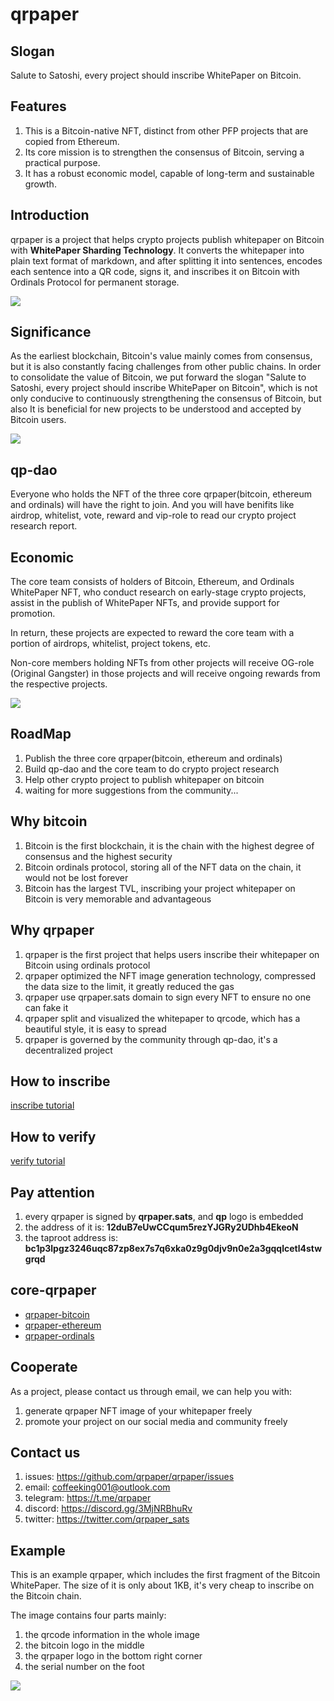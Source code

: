 # qrpaper 

## Slogan
Salute to Satoshi, every project should inscribe WhitePaper on Bitcoin.

## Features
1. This is a Bitcoin-native NFT, distinct from other PFP projects that are copied from Ethereum.
2. Its core mission is to strengthen the consensus of Bitcoin, serving a practical purpose.
3. It has a robust economic model, capable of long-term and sustainable growth.

## Introduction
qrpaper is a project that helps crypto projects publish whitepaper on Bitcoin with 
**WhitePaper Sharding Technology**. It converts the whitepaper into 
plain text format of markdown, and after splitting it into sentences, 
encodes each sentence into a QR code, signs it, and inscribes it on Bitcoin 
with Ordinals Protocol for permanent storage.

![](docs/img/qrpaper_theory.jpg)

## Significance
As the earliest blockchain, Bitcoin's value mainly comes from consensus, 
but it is also constantly facing challenges from other public chains. 
In order to consolidate the value of Bitcoin, we put forward the slogan 
"Salute to Satoshi, every project should inscribe WhitePaper on Bitcoin", 
which is not only conducive to continuously strengthening the consensus of Bitcoin, 
but also It is beneficial for new projects to be understood and accepted by Bitcoin users.

![](docs/img/significance.jpg)

## qp-dao
Everyone who holds the NFT of the three core qrpaper(bitcoin, ethereum and ordinals) 
will have the right to join. And you will have benifits like airdrop, whitelist, 
vote, reward and vip-role to read our crypto project research report.

## Economic
The core team consists of holders of Bitcoin, Ethereum, and Ordinals WhitePaper NFT, 
who conduct research on early-stage crypto projects, assist in the publish of 
WhitePaper NFTs, and provide support for promotion.

In return, these projects are expected to reward the core team with a portion of 
airdrops, whitelist, project tokens, etc.

Non-core members holding NFTs from other projects will receive OG-role (Original Gangster)
in those projects and will receive ongoing rewards from the respective projects.

![](docs/img/economic_model.jpg)

## RoadMap
1. Publish the three core qrpaper(bitcoin, ethereum and ordinals) 
2. Build qp-dao and the core team to do crypto project research
3. Help other crypto project to publish whitepaper on bitcoin 
4. waiting for more suggestions from the community...

## Why bitcoin
1. Bitcoin is the first blockchain, it is the chain with the highest degree of consensus and the highest security
2. Bitcoin ordinals protocol, storing all of the NFT data on the chain, it would not be lost forever
3. Bitcoin has the largest TVL, inscribing your project whitepaper on Bitcoin is very memorable and advantageous 

## Why qrpaper
1. qrpaper is the first project that helps users inscribe their whitepaper on Bitcoin using ordinals protocol
2. qrpaper optimized the NFT image generation technology, compressed the data size to the limit, it greatly reduced the gas
3. qrpaper use qrpaper.sats domain to sign every NFT to ensure no one can fake it
4. qrpaper split and visualized the whitepaper to qrcode, which has a beautiful style, it is easy to spread
5. qrpaper is governed by the community through qp-dao, it's a decentralized project

## How to inscribe
[inscribe tutorial](docs/inscribe.md)

## How to verify 
[verify tutorial](docs/verify.md)

## Pay attention
1. every qrpaper is signed by **qrpaper.sats**, and **qp** logo is embedded
2. the address of it is: **12duB7eUwCCqum5rezYJGRy2UDhb4EkeoN**
3. the taproot address is: **bc1p3lpgz3246uqc87zp8ex7s7q6xka0z9g0djv9n0e2a3gqqlcetl4stwgrqd**

## core-qrpaper
* [qrpaper-bitcoin](./qrpaper-bitcoin/)
* [qrpaper-ethereum](./qrpaper-ethereum/)
* [qrpaper-ordinals](./qrpaper-ordinals/)

## Cooperate
As a project, please contact us through email, we can help you with:
1. generate qrpaper NFT image of your whitepaper freely
2. promote your project on our social media and community freely

## Contact us
1. issues: <https://github.com/qrpaper/qrpaper/issues>
2. email: <coffeeking001@outlook.com>
3. telegram: <https://t.me/qrpaper>
4. discord: <https://discord.gg/3MjNRBhuRv>
5. twitter: <https://twitter.com/qrpaper_sats>

## Example
This is an example qrpaper, which includes the first fragment of the Bitcoin WhitePaper. 
The size of it is only about 1KB, it's very cheap to inscribe on the Bitcoin chain.

The image contains four parts mainly:
1. the qrcode information in the whole image
2. the bitcoin logo in the middle
3. the qrpaper logo in the bottom right corner
4. the serial number on the foot

![](docs/img/first_441.png)
